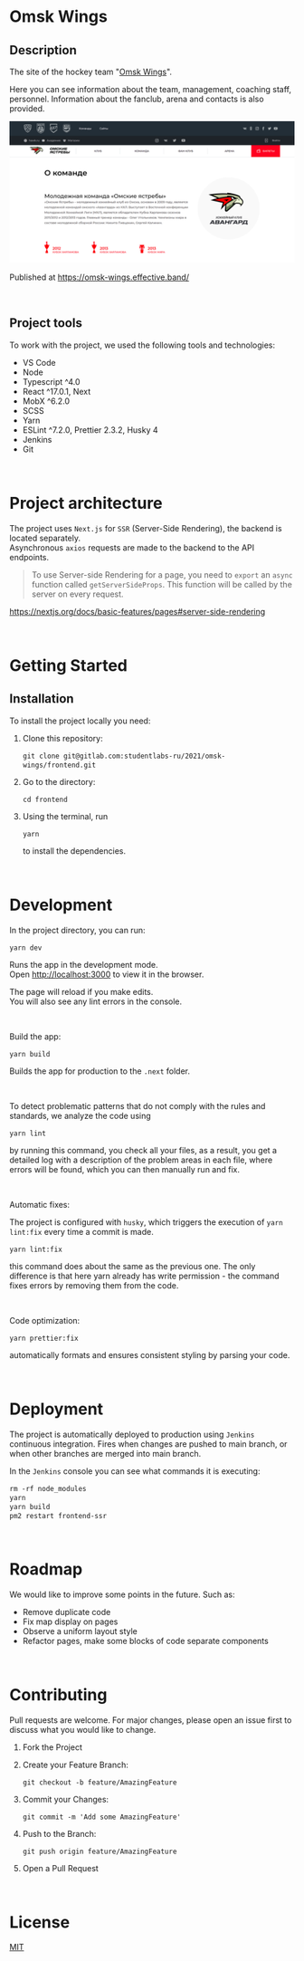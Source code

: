 # Omsk Wings

## Description

The site of the hockey team "[Omsk Wings](https://omsk-wings.effective.band/)".

Here you can see information about the team, management, coaching staff, personnel. Information about the fanclub, arena and contacts is also provided.

![](public/images/screenshot.png)

Published at https://omsk-wings.effective.band/

<br/>

## Project tools

To work with the project, we used the following tools and technologies:

- VS Code
- Node
- Typescript ^4.0
- React ^17.0.1, Next
- MobX ^6.2.0
- SCSS
- Yarn
- ESLint ^7.2.0, Prettier 2.3.2, Husky 4
- Jenkins
- Git

<br/>

# Project architecture

The project uses `Next.js` for `SSR` (Server-Side Rendering), the backend is located separately.\
Asynchronous `axios` requests are made to the backend to the API endpoints.

> To use Server-side Rendering for a page, you need to `export` an `async` function called `getServerSideProps`. This function will be called by the server on every request.

https://nextjs.org/docs/basic-features/pages#server-side-rendering

<br/>

# Getting Started

## Installation

To install the project locally you need:

1. Clone this repository:

   ```
   git clone git@gitlab.com:studentlabs-ru/2021/omsk-wings/frontend.git
   ```

2. Go to the directory:

   ```
   cd frontend
   ```

3. Using the terminal, run

   ```
   yarn
   ```

   to install the dependencies.

<br/>

# Development

In the project directory, you can run:

```
yarn dev
```

Runs the app in the development mode.\
Open [http://localhost:3000](http://localhost:3000) to view it in the browser.

The page will reload if you make edits.\
You will also see any lint errors in the console.

<br/>

Build the app:

```
yarn build
```

Builds the app for production to the `.next` folder.

<br/>

To detect problematic patterns that do not comply with the rules and standards, we analyze the code using

```
yarn lint
```

by running this command, you check all your files, as a result, you get a detailed log with a description of the problem areas in each file, where errors will be found, which you can then manually run and fix.

<br/>

Automatic fixes:

The project is configured with `husky`, which triggers the execution of `yarn lint:fix` every time a commit is made.

```
yarn lint:fix
```

this command does about the same as the previous one. The only difference is that here yarn already has write permission - the command fixes errors by removing them from the code.

<br/>

Code optimization:

```
yarn prettier:fix
```

automatically formats and ensures consistent styling by parsing your code.

<br/>

# Deployment

The project is automatically deployed to production using `Jenkins` continuous integration. Fires when changes are pushed to main branch, or when other branches are merged into main branch.

In the `Jenkins` console you can see what commands it is executing:

```
rm -rf node_modules
yarn
yarn build
pm2 restart frontend-ssr
```

<br/>

# Roadmap

We would like to improve some points in the future. Such as:

- Remove duplicate code
- Fix map display on pages
- Observe a uniform layout style
- Refactor pages, make some blocks of code separate components

<br/>

# Contributing

Pull requests are welcome. For major changes, please open an issue first to discuss what you would like to change.

1. Fork the Project
2. Create your Feature Branch:

   ```
   git checkout -b feature/AmazingFeature
   ```

3. Commit your Changes:

   ```
   git commit -m 'Add some AmazingFeature'
   ```

4. Push to the Branch:

   ```
   git push origin feature/AmazingFeature
   ```

5. Open a Pull Request

<br/>

# License

[MIT](https://choosealicense.com/licenses/mit/)
